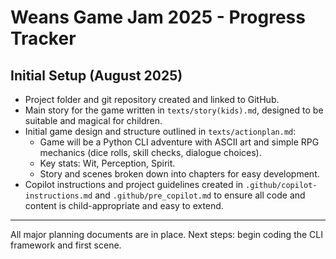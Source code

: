 # Weans Game Jam 2025 - Progress Tracker

## Initial Setup (August 2025)

- Project folder and git repository created and linked to GitHub.
- Main story for the game written in `texts/story(kids).md`, designed to be suitable and magical for children.
- Initial game design and structure outlined in `texts/actionplan.md`:
	- Game will be a Python CLI adventure with ASCII art and simple RPG mechanics (dice rolls, skill checks, dialogue choices).
	- Key stats: Wit, Perception, Spirit.
	- Story and scenes broken down into chapters for easy development.
- Copilot instructions and project guidelines created in `.github/copilot-instructions.md` and `.github/pre_copilot.md` to ensure all code and content is child-appropriate and easy to extend.

---

All major planning documents are in place. Next steps: begin coding the CLI framework and first scene.